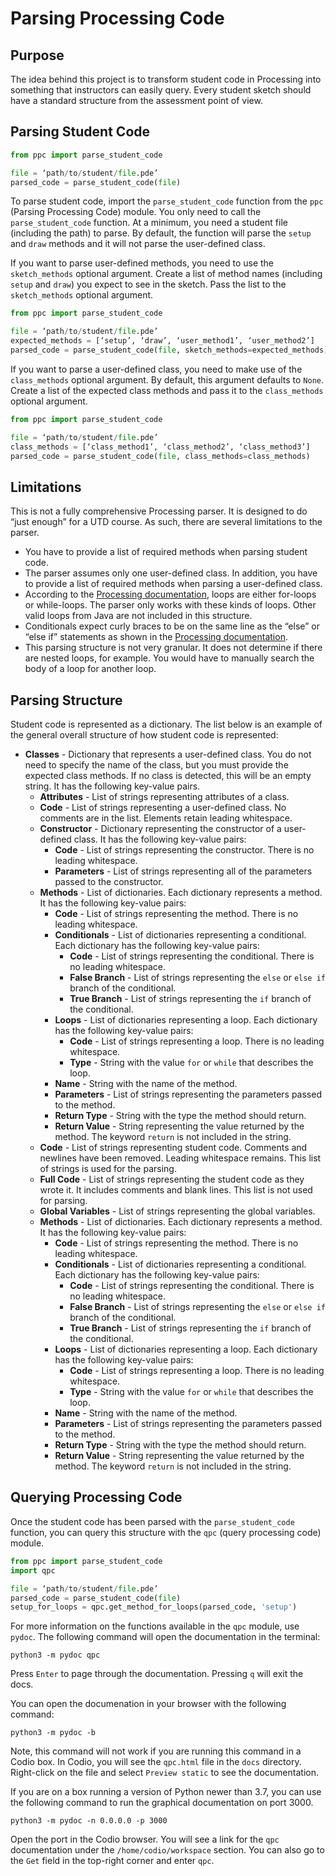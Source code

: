 # Parsing Processing Code

## Purpose

The idea behind this project is to transform student code in Processing into something that instructors can easily query. Every student sketch should have a standard structure from the assessment point of view.

## Parsing Student Code

```python
from ppc import parse_student_code

file = ‘path/to/student/file.pde’
parsed_code = parse_student_code(file)
```

To parse student code, import the `parse_student_code` function from the `ppc` (Parsing Processing Code) module. You only need to call the `parse_student_code` function. At a minimum, you need a student file (including the path) to parse. By default, the function will parse the `setup` and `draw` methods and it will not parse the user-defined class. 

If you want to parse user-defined methods, you need to use the `sketch_methods` optional argument. Create a list of method names (including `setup` and `draw`) you expect to see in the sketch. Pass the list to the `sketch_methods` optional argument.

```python
from ppc import parse_student_code

file = ‘path/to/student/file.pde’
expected_methods = [‘setup’, ‘draw’, ‘user_method1’, ‘user_method2’]
parsed_code = parse_student_code(file, sketch_methods=expected_methods)
```

If you want to parse a user-defined class, you need to make use of the `class_methods` optional argument. By default, this argument defaults to `None`. Create a list of the expected class methods and pass it to the `class_methods` optional argument.

```python
from ppc import parse_student_code

file = ‘path/to/student/file.pde’
class_methods = [‘class_method1’, ‘class_method2’, ‘class_method3’]
parsed_code = parse_student_code(file, class_methods=class_methods)
```

## Limitations

This is not a fully comprehensive Processing parser. It is designed to do “just enough” for a UTD course. As such, there are several limitations to the parser.

* You have to provide a list of required methods when parsing student code.
* The parser assumes only one user-defined class. In addition, you have to provide a list of required methods when parsing a user-defined class.
* According to the [Processing documentation](https://processing.org/reference#control), loops are either for-loops or while-loops. The parser only works with these kinds of loops. Other valid loops from Java are not included in this structure.
* Conditionals expect curly braces to be on the same line as the “else” or “else if” statements as shown in the [Processing documentation](https://processing.org/reference/else.html).
* This parsing structure is not very granular. It does not determine if there are nested loops, for example. You would have to manually search the body of a loop for another loop.

## Parsing Structure

Student code is represented as a dictionary. The list below is an example of the general overall structure of how student code is represented:

* **Classes** - Dictionary that represents a user-defined class. You do not need to specify the name of the class, but you must provide the expected class methods. If no class is detected, this will be an empty string. It has the following key-value pairs.
    * **Attributes** - List of strings representing attributes of a class. 
    * **Code** - List of strings representing a user-defined class. No comments are in the list. Elements retain leading whitespace.
    * **Constructor** - Dictionary representing the constructor of a user-defined class. It has the following key-value pairs:
        * **Code** - List of strings representing the constructor. There is no leading whitespace.
        * **Parameters** - List of strings representing all of the parameters passed to the constructor.
    * **Methods** - List of dictionaries. Each dictionary represents a method. It has the following key-value pairs:
        * **Code** - List of strings representing the method. There is no leading whitespace.
        * **Conditionals** - List of dictionaries representing a conditional. Each dictionary has the following key-value pairs:
            * **Code** - List of strings representing the conditional. There is no leading whitespace.
            * **False Branch** - List of strings representing the `else` or `else if` branch of the conditional.
            * **True Branch** - List of strings representing the `if` branch of the conditional.
        * **Loops** - List of dictionaries representing a loop. Each dictionary has the following key-value pairs:
            * **Code** - List of strings representing a loop. There is no leading whitespace.
            * **Type** - String with the value `for` or `while` that describes the loop.
        * **Name** - String with the name of the method.
        * **Parameters** - List of strings representing the parameters passed to the method.
        * **Return Type** - String with the type the method should return.
        * **Return Value** - String representing the value returned by the method. The keyword `return` is not included in the string.
    * **Code** - List of strings representing student code. Comments and newlines have been removed. Leading whitespace remains. This list of strings is used for the parsing.
    * **Full Code** - List of strings representing the student code as they wrote it. It includes comments and blank lines. This list is not used for parsing.
    * **Global Variables** - List of strings representing the global variables.
    * **Methods** - List of dictionaries. Each dictionary represents a method. It has the following key-value pairs:
        * **Code** - List of strings representing the method. There is no leading whitespace.
        * **Conditionals** - List of dictionaries representing a conditional. Each dictionary has the following key-value pairs:
            * **Code** - List of strings representing the conditional. There is no leading whitespace.
            * **False Branch** - List of strings representing the `else` or `else if` branch of the conditional.
            * **True Branch** - List of strings representing the `if` branch of the conditional.
        * **Loops** - List of dictionaries representing a loop. Each dictionary has the following key-value pairs:
            * **Code** - List of strings representing a loop. There is no leading whitespace.
            * **Type** - String with the value `for` or `while` that describes the loop.
        * **Name** - String with the name of the method.
        * **Parameters** - List of strings representing the parameters passed to the method.
        * **Return Type** - String with the type the method should return.
        * **Return Value** - String representing the value returned by the method. The keyword `return` is not included in the string. 

## Querying Processing Code

Once the student code has been parsed with the `parse_student_code` function, you can query this structure with the `qpc` (query processing code) module.

```python
from ppc import parse_student_code
import qpc

file = ‘path/to/student/file.pde’
parsed_code = parse_student_code(file)
setup_for_loops = qpc.get_method_for_loops(parsed_code, 'setup')
```

For more information on the functions available in the `qpc` module, use `pydoc`. The following command will open the documentation in the terminal:

```
python3 -m pydoc qpc
```

Press `Enter` to page through the documentation. Pressing `q` will exit the docs.

You can open the documenation in your browser with the following command:

```
python3 -m pydoc -b
```

Note, this command will not work if you are running this command in a Codio box. In Codio, you will see the `qpc.html` file in the `docs` directory. Right-click on the file and select `Preview static` to see the documentation.

If you are on a box running a version of Python newer than 3.7, you can use the following command to run the graphical documentation on port 3000.

```
python3 -m pydoc -n 0.0.0.0 -p 3000
```

Open the port in the Codio browser. You will see a link for the `qpc` documentation under the `/home/codio/workspace` section. You can also go to the `Get` field in the top-right corner and enter `qpc`.
